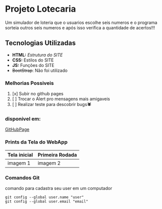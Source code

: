 # Projeto Lotecaria
Um simulador de loteria que o usuarios escolhe seis numeros
e o programa sorteia outros seis numeros e após isso 
verifica a quantidade de acertos!!!

## Tecnologias Utilizadas
- **HTML:** _Estrutura do SITE_
- **CSS:** Estilos do SITE
- **JS:** Funções do SITE
- ~~BootStrap~~: Não foi utilizado


### Melhorias Possiveis
1. [x] Subir no github pages
2. [ ] Trocar o Alert pro mensagens mais amigaveis 
3. [ ] Realizar teste para descobrir bugs🕷

### disponivel em:
[GitHubPage](https://carloscacho.github.io/Lotecaria-vesp/)

### Prints da Tela do WebApp

| Tela inicial | Primeira Rodada |
|--------------|-----------------|
| imagem 1     | imagem 2        |


### Comandos Git

comando para cadastra seu user em um computador
```
git config --global user.name "user"
git config --global user.email "email"
```

